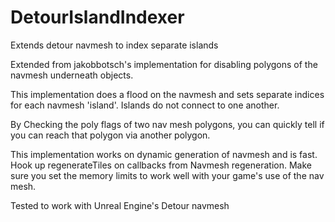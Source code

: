 # DetourIslandIndexer
Extends detour navmesh to index separate islands
 
Extended from jakobbotsch's implementation for disabling polygons of the navmesh underneath objects.

This implementation does a flood on the navmesh and sets separate indices for each navmesh 'island'. Islands do not connect to one another.

By Checking the poly flags of two nav mesh polygons, you can quickly tell if you can reach that polygon via another polygon.

This implementation works on dynamic generation of navmesh and is fast. Hook up regenerateTiles on callbacks from Navmesh regeneration. Make sure you set the memory limits to work well with your game's use of the nav mesh.

Tested to work with Unreal Engine's Detour navmesh
